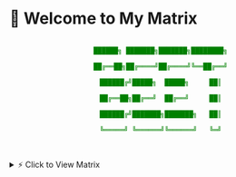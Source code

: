 # 🚀 Welcome to My Matrix

<pre align="center">
<code>
    <span style="color: green;">██████╗ ███████╗███████╗████████╗</span><br>
    <span style="color: green;">██╔══██╗██╔════╝██╔════╝╚══██╔══╝</span><br>
    <span style="color: green;">██████╔╝█████╗  █████╗     ██║</span><br>
    <span style="color: green;">██╔══██╗██╔══╝  ██╔══╝     ██║</span><br>
    <span style="color: green;">██████╔╝███████╗███████╗   ██║</span><br>
    <span style="color: green;">╚═════╝ ╚══════╝╚══════╝   ╚═╝</span><br>
</code>
</pre>

<details>
  <summary>⚡ Click to View Matrix</summary>
    <code>
      <pre>
        <span style="color: green;">MATRIX STYLE EFFECT COMING SOON...</span>
      </pre>
    </code>
</details>
